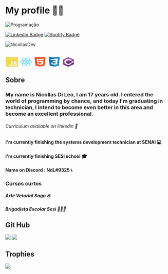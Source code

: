 # My profile 👨‍💻 

![Programação](https://vidadeprogramador.com.br/axethemes/vdp/images/logo-vdp.png)

[![Linkedin Badge](https://img.shields.io/badge/-LinkedIn-blue?style=flat-square&logo=Linkedin&logoColor=white&link=https://www.linkedin.com/in/nicollasdileo/)](https://www.linkedin.com/in/nicollasdileo/) [![Spotify Badge](https://img.shields.io/badge/-Spotify-darkgreen?style=flat-square&logo=Spotify&logoColor=white&link=https://https://open.spotify.com/user/21b5ctjch2zgtrn4gszcgmg3i)](https://open.spotify.com/user/21b5ctjch2zgtrn4gszcgmg3i)
<p align="left"> <img src="https://komarev.com/ghpvc/?username=NicollasDev&label=Profile%20views&color=0e75b6&style=flat" alt="NicollasDev" /> </p>
<div style="display: inline_block"><br>
  
<img align="center" alt="Nicollas-Js" height="30" width="40" src="https://raw.githubusercontent.com/devicons/devicon/master/icons/javascript/javascript-plain.svg">
<img align="center" alt="Nicollas-React" height="30" width="40" src="https://raw.githubusercontent.com/devicons/devicon/master/icons/react/react-original.svg">
<img align="center" alt="Nicollas-HTML" height="30" width="40" src="https://raw.githubusercontent.com/devicons/devicon/master/icons/html5/html5-original.svg">
<img align="center" alt="Nicollas-CSS" height="30" width="40" src="https://raw.githubusercontent.com/devicons/devicon/master/icons/css3/css3-original.svg">
<img align="center" alt="Nicollas-Csharp" height="30" width="40" src="https://raw.githubusercontent.com/devicons/devicon/master/icons/csharp/csharp-original.svg">
  
 
</div>

## Sobre

### My name is Nicollas Di Leo, I am 17 years old. I entered the world of programming by chance, and today I'm graduating in technician, I intend to become even better in this area and become an excellent professional.

###### Curriculum available on linkedin 🧠

#### I'm currently finishing the systems development technician at SENAI 💻
#### I'm currently finishing SESI school 🎓
#### Name on Discord : NdL#9325 📞

### Cursos curtos 
##### Arte Vetorial Saga 🔥
##### Brigadista Escolar Sesi 👨🏻‍🚒 


## Git Hub 
<div>
<img height="180em" src="https://github-readme-stats.vercel.app/api?username=NicollasDev&show_icons=true&theme=dark&include_all_commits=true&count_private=true"/>
<img height="180em" src="https://github-readme-stats.vercel.app/api/top-langs/?username=NicollasDev&layout=compact&langs_count=16&theme=dark"/>
<div/>
  
## Trophies

<img width=800 src="https://github-profile-trophy.vercel.app/?username=NicollasDev&column=8&theme=gruvbox&no-frame=true"/>
</a>



